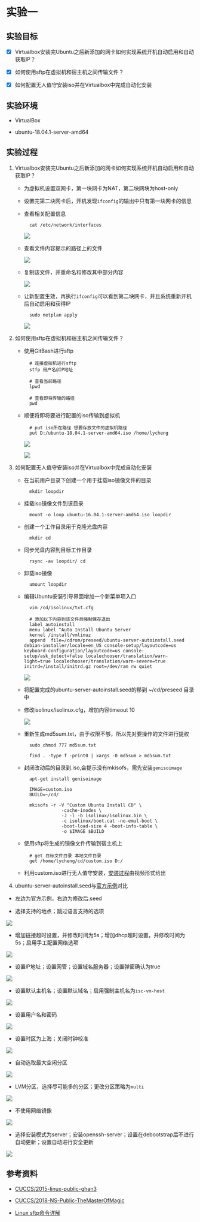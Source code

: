 # 实验一

## 实验目标

- [x] Virtualbox安装完Ubuntu之后新添加的网卡如何实现系统开机自动启用和自动获取IP？

- [x] 如何使用sftp在虚拟机和宿主机之间传输文件？

- [x] 如何配置无人值守安装iso并在Virtualbox中完成自动化安装

## 实验环境

- VirtualBox

- ubuntu-18.04.1-server-amd64

## 实验过程

1. Virtualbox安装完Ubuntu之后新添加的网卡如何实现系统开机自动启用和自动获取IP？

    - 为虚拟机设置双网卡，第一块网卡为NAT，第二块网块为host-only

    - 设置完第二块网卡后，开机发现`ifconfig`的输出中只有第一块网卡的信息

    - 查看相关配置信息

            cat /etc/network/interfaces

        ![](/img/2-3.PNG)
    
    - 查看文件内容提示的路径上的文件

        ![](/img/2-4.PNG)

    - 复制该文件，并重命名和修改其中部分内容

        ![](/img/2-5.PNG)
    
    - 让新配置生效，再执行`ifconfig`可以看到第二块网卡，并且系统重新开机后自动启用和获得IP

            sudo netplan apply
        
        ![](/img/2-6.PNG)

2. 如何使用sftp在虚拟机和宿主机之间传输文件？

    - 使用GitBash进行sftp

            # 连接虚拟机进行sftp
            stfp 用户名@IP地址

            # 查看当前路径
            lpwd

            # 查看即将传输的路径
            pwd
    
    - 顺便将即将要进行配置的iso传输到虚拟机

            # put iso所在路径 想要存放文件的虚拟机路径
            put D:/ubuntu-18.04.1-server-amd64.iso /home/lycheng
        
        ![](/img/3-1.PNG)

        ![](/img/3-2.PNG)
        
3. 如何配置无人值守安装iso并在Virtualbox中完成自动化安装

    - 在当前用户目录下创建一个用于挂载iso镜像文件的目录

            mkdir loopdir
    
    - 挂载iso镜像文件到该目录

            mount -o loop ubuntu-16.04.1-server-amd64.iso loopdir

    - 创建一个工作目录用于克隆光盘内容

            mkdir cd

    - 同步光盘内容到目标工作目录

            rsync -av loopdir/ cd
    
    - 卸载iso镜像

            umount loopdir
        
    - 编辑Ubuntu安装引导界面增加一个新菜单项入口

            vim /cd/isolinux/txt.cfg

            # 添加以下内容到该文件后强制保存退出
            label autoinstall
            menu label ^Auto Install Ubuntu Server
            kernel /install/vmlinuz
            append  file=/cdrom/preseed/ubuntu-server-autoinstall.seed debian-installer/locale=en_US console-setup/layoutcode=us keyboard-configuration/layoutcode=us console-setup/ask_detect=false localechooser/translation/warn-light=true localechooser/translation/warn-severe=true initrd=/install/initrd.gz root=/dev/ram rw quiet
        
        ![](/img/1-1.PNG)
        
    - 将配置完成的ubuntu-server-autoinstall.seed的移到 ~/cd/preseed 目录中

    - 修改isolinux/isolinux.cfg，增加内容timeout 10

        ![](/img/1-2.PNG)
    
    - 重新生成md5sum.txt，由于权限不够，所以先对要操作的文件进行提权

            sudo chmod 777 md5sum.txt

            find . -type f -print0 | xargs -0 md5sum > md5sum.txt
    
    - 封闭改动后的目录到.iso,会提示没有mkisofs，需先安装`genisoimage`

            apt-get install genisoimage

            IMAGE=custom.iso
            BUILD=~/cd/

            mkisofs -r -V "Custom Ubuntu Install CD" \
                        -cache-inodes \
                        -J -l -b isolinux/isolinux.bin \
                        -c isolinux/boot.cat -no-emul-boot \
                        -boot-load-size 4 -boot-info-table \
                        -o $IMAGE $BUILD
    
    - 使用sftp将生成的镜像文件传输到宿主机上

            # get 目标文件目录 本地文件目录
            get /home/lycheng/cd/custom.iso D:/
    
    - 利用custom.iso进行无人值守安装，[安装过程](replay.mp4)由视频形式给出

                
4. ubuntu-server-autoinstall.seed与[官方示例](https://help.ubuntu.com/lts/installation-guide/example-preseed.txt)对比

- 左边为官方示例，右边为修改后.seed

- 选择支持的地点；跳过语言支持的选项

![](/img/4-1.PNG)

- 增加链接超时设置，并修改时间为5s；增加dhcp超时设置，并修改时间为5s；启用手工配置网络选项

![](/img/4-2.PNG)

- 设置IP地址；设置网管；设置域名服务器；设置弹窗确认为true

![](/img/4-3.PNG)

- 设置默认主机名；设置默认域名；启用强制主机名为`isc-vm-host`

![](/img/4-4.PNG)

- 设置用户名和密码

![](/img/4-5.PNG)

- 设置时区为上海；关闭时钟校准

![](/img/4-6.PNG)

- 自动选取最大空闲分区

![](/img/4-7.PNG)

- LVM分区，选择尽可能多的分区；更改分区策略为`multi`

![](/img/4-8.PNG)

- 不使用网络镜像

![](/img/4-9.PNG)

- 选择安装模式为server；安装openssh-server；设置在debootstrap后不进行自动更新；设置自动进行安全更新

![](/img/4-10.PNG)

## 参考资料

- [CUCCS/2015-linux-public-ghan3](https://github.com/CUCCS/2015-linux-public-ghan3/blob/master/%E7%AC%AC%E4%B8%80%E7%AB%A0%EF%BC%9ALinux%E5%9F%BA%E7%A1%80%EF%BC%88%E5%AE%9E%E9%AA%8C%EF%BC%89/hw1.md)

- [CUCCS/2018-NS-Public-TheMasterOfMagic](https://github.com/CUCCS/2018-NS-Public-TheMasterOfMagic/blob/ns-chap0x01/ns/chap0x01/%E5%9F%BA%E4%BA%8EVirtualBox%E7%9A%84%E7%BD%91%E7%BB%9C%E6%94%BB%E9%98%B2%E5%9F%BA%E7%A1%80%E7%8E%AF%E5%A2%83%E6%90%AD%E5%BB%BA.md)

- [Linux sftp命令详解](https://www.cnblogs.com/ftl1012/p/sftp.html)